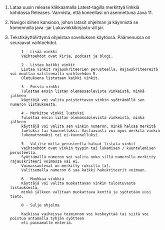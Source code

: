 1. Lataa uusin release klikkaamalla Latest-tagilla merkittyä linkkiä kohdassa Releases. Varmista, että koneellasi on asennettuna Java 11.

2. Navigoi siihen kansioon, johon latasit ohjelman ja käynnistä se komennolla java -jar Lukuvinkkikirjasto-all.jar.

3. Tekstikäyttöliittymä ohjeistaa sovelluksen käytössä. Päämenussa on seuraavat vaihtoehdot. 

            1 - Lisää vinkki
            Vaihtoehdot ovat kirja, podcast ja blogi.
            
            2 - Listaa kaikki vinkit
            Listaa vinkit rajauskriteerien perusteella. Rajauskriteereitä voi muuttaa valitsemalla vaihtoehdon 5. 
            Oletuksena listataan kaikki vinkit.
            
            3 - Poista vinkki
            Tulostaa ensin listan olemassaolevista vinkeistä, minkä jälkeen
            käyttäjä voi valita poistettavan vinkin syöttämällä sen numeron listauksesta.
            
            4 - Merkitse vinkki luetuksi
            Tulostaa ensin listan olemassaolevista vinkeistä, minkä jälkeen 
            käyttäjä voi valita sen vinkin numeron, minkä haluaa merkitä
            luetuksi tai kuunnelluksi. Vastaavasti voi myös merkitä vinkin
            lukemattomaksi tai ei-kuunnelluksi.
            
            5 - Valitse millä perusteella haluat listata vinkit
            Vaihtoehdot ovat vinkin tyypin tai lukemisen / kuuntelemisen perusteella. 
            Syöttämällä numeron voi valita onko sillä numerolla merkitty rajauskriteeri voimassa vai ei. 
            Voimassaolevat on merkitty ruksilla [x].
            Valitsemalla numeron 6 saa kaikki hakukriteerit voimaan.
            
            6 - Muokkaa vinkkiä
            Käyttäjä voi valita muokattavan vinkin tulostuvasta listauksesta,
            minkä jälkeen valitaan muokattava kenttä ja syötetään uusi tieto.
            
            0 - Sulje ohjelma
            
            Kaikissa vaiheissa toiminnon voi keskeyttää tai siitä voi poistua antamalla tyhjän syötteen
            eli painamalle enteriä.
